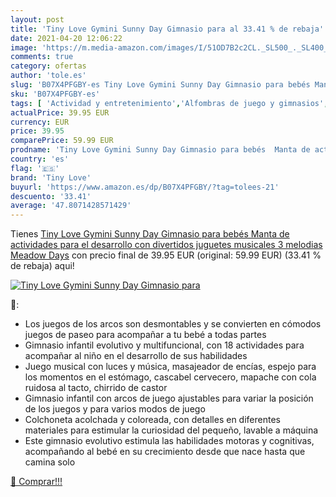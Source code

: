 ```yaml
---
layout: post
title: 'Tiny Love Gymini Sunny Day Gimnasio para al 33.41 % de rebaja'
date: 2021-04-20 12:06:22
image: 'https://m.media-amazon.com/images/I/51OD7B2c2CL._SL500_._SL400_.jpg'
comments: true
category: ofertas
author: 'tole.es'
slug: 'B07X4PFGBY-es Tiny Love Gymini Sunny Day Gimnasio para bebés Manta de...'
sku: 'B07X4PFGBY-es'
tags: [ 'Actividad y entretenimiento','Alfombras de juego y gimnasios','Bebé','bebés','tiny love', ]
actualPrice: 39.95 EUR
currency: EUR
price: 39.95
comparePrice: 59.99 EUR
prodname: 'Tiny Love Gymini Sunny Day Gimnasio para bebés  Manta de actividades para el desarrollo con divertidos juguetes musicales  3 melodias  Meadow Days'
country: 'es'
flag: '🇪🇸'
brand: 'Tiny Love'
buyurl: 'https://www.amazon.es/dp/B07X4PFGBY/?tag=tolees-21'
descuento: '33.41'
average: '47.8071428571429'
---
```


Tienes [Tiny Love Gymini Sunny Day Gimnasio para bebés  Manta de actividades para el desarrollo con divertidos juguetes musicales  3 melodias  Meadow Days](https://www.amazon.es/dp/B07X4PFGBY/?tag=tolees-21) con precio final de  39.95 EUR (original: 59.99 EUR) (33.41 %  de rebaja) aqui!

[![Tiny Love Gymini Sunny Day Gimnasio para](https://m.media-amazon.com/images/I/51OD7B2c2CL._SL500_._SL400_.jpg)](https://www.amazon.es/dp/B07X4PFGBY/?tag=tolees-21)

🔎:

- Los juegos de los arcos son desmontables y se convierten en cómodos juegos de paseo para acompañar a tu bebé a todas partes
- Gimnasio infantil evolutivo y multifuncional, con 18 actividades para acompañar al niño en el desarrollo de sus habilidades
- Juego musical con luces y música, masajeador de encías, espejo para los momentos en el estómago, cascabel cervecero, mapache con cola ruidosa al tacto, chirrido de castor
- Gimnasio infantil con arcos de juego ajustables para variar la posición de los juegos y para varios modos de juego
- Colchoneta acolchada y coloreada, con detalles en diferentes materiales para estimular la curiosidad del pequeño, lavable a máquina
- Este gimnasio evolutivo estimula las habilidades motoras y cognitivas, acompañando al bebé en su crecimiento desde que nace hasta que camina solo

[🛒 Comprar!!!](https://www.amazon.es/dp/B07X4PFGBY/?tag=tolees-21)
